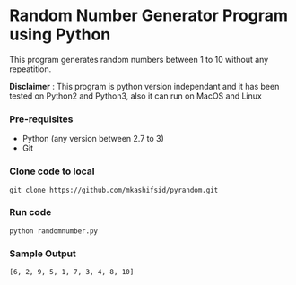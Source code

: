 # Random Number Generator Program using Python
This program generates random numbers between 1 to 10 without any repeatition.

**Disclaimer** : This program is python version independant and it has been tested
on Python2 and Python3, also it can run on MacOS and Linux

### Pre-requisites
* Python (any version between 2.7 to 3)
* Git 

### Clone code to local
```
git clone https://github.com/mkashifsid/pyrandom.git
```

### Run code
```
python randomnumber.py
```

### Sample Output
```
[6, 2, 9, 5, 1, 7, 3, 4, 8, 10]
```

